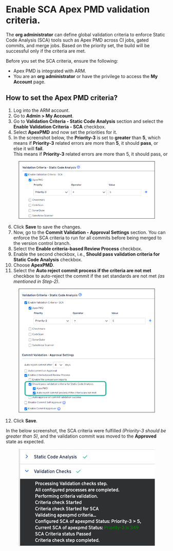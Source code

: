 # Enable SCA Apex PMD validation criteria.

The **org administrator** can define global validation criteria to enforce Static Code Analysis (SCA) tools such as Apex PMD across CI jobs, gated commits, and merge jobs. Based on the priority set, the build will be successful only if the criteria are met.

Before you set the SCA criteria, ensure the following:

* Apex PMD is integrated with ARM.
* You are an **org administrator** or have the privilege to access the **My Account** page.

## How to set the Apex PMD criteria? <a href="#how-to-set-the-apex-pmd-criteria" id="how-to-set-the-apex-pmd-criteria"></a>

1. Log into the ARM account.
2. Go to **Admin > My Account**.
3. Go to **Validation Criteria - Static Code Analysis** section and select the **Enable Validation Criteria - SCA** checkbox.
4. Select **ApexPMD** and now set the priorities for it.
5. In the screenshot below, the **Priority-3** is set to **greater** than **5**, which means if **Priority-3** related errors are more than **5**, it should **pass**, or else it will **fail**.\
   This means if **Priority-3** related errors are more than 5, it should pass, or&#x20;

<figure><img src="../../../../.gitbook/assets/image (32).png" alt=""><figcaption></figcaption></figure>

6. Click **Save** to save the changes.
7. Now, go to the **Commit Validation - Approval Settings** section. You can enforce the SCA criteria to run for all commits before being merged to the version control branch.
8. Select the **Enable criteria-based Review Process** checkbox.
9. Enable the second checkbox, i.e., **Should pass validation criteria for Static Code Analysis** checkbox.
10. Choose **ApexPMD**.
11. Select the **Auto reject commit process if the criteria are not met** checkbox to auto-reject the commit if the set standards are not met _(as mentioned in Step-2)_.

<figure><img src="../../../../.gitbook/assets/image (33).png" alt="" width="486"><figcaption></figcaption></figure>

12. Click **Save**.

In the below screenshot, the SCA criteria were fulfilled _(Priority-3 should be greater than 5)_, and the validation commit was moved to the **Approved** state as expected.

<figure><img src="../../../../.gitbook/assets/image (34).png" alt="" width="519"><figcaption></figcaption></figure>
